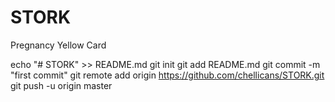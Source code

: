 # STORK
Pregnancy Yellow Card

echo "# STORK" >> README.md
git init
git add README.md
git commit -m "first commit"
git remote add origin https://github.com/chellicans/STORK.git
git push -u origin master
